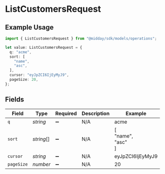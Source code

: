 # ListCustomersRequest

## Example Usage

```typescript
import { ListCustomersRequest } from "@midday/sdk/models/operations";

let value: ListCustomersRequest = {
  q: "acme",
  sort: [
    "name",
    "asc",
  ],
  cursor: "eyJpZCI6IjEyMyJ9",
  pageSize: 20,
};
```

## Fields

| Field              | Type               | Required           | Description        | Example            |
| ------------------ | ------------------ | ------------------ | ------------------ | ------------------ |
| `q`                | *string*           | :heavy_minus_sign: | N/A                | acme               |
| `sort`             | *string*[]         | :heavy_minus_sign: | N/A                | [<br/>"name",<br/>"asc"<br/>] |
| `cursor`           | *string*           | :heavy_minus_sign: | N/A                | eyJpZCI6IjEyMyJ9   |
| `pageSize`         | *number*           | :heavy_minus_sign: | N/A                | 20                 |